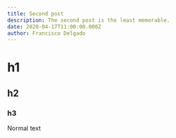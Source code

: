 ```yaml
---
title: Second post
description: The second post is the least memorable.
date: 2020-04-17T11:00:00.000Z
author: Francisco Delgado
---
```


# h1

## h2

### h3

Normal text
